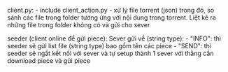 client.py:
    - include client_action.py
    - xử lý file torrent (json) trong đó, so sánh các file trong folder tương ứng với nội dung trong torrent. Liệt kê ra những file trong folder không có và gửi cho sever

seeder (client online để gửi piece): 
	Sever gửi về (string type):
	- "INFO": thì seeder sẽ gửi list file (string type) bao gồm tên các piece
	- "SEND": thì seeder sẽ ngắt kết nối với sever và tự setup thành 1 sever với thằng cần download piece và gửi piece
